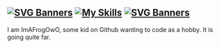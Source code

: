 [![SVG Banners](https://svg-banners.vercel.app/api?type=luminance&text1=💖%20_NineLota_%20💖&width=780&height=100)](https://github.com/Akshay090/svg-banners)
[![My Skills](https://skillicons.dev/icons?i=ts,cs,react,nodejs,js,lua,python,php,html,css,java,rust,c,discord&theme=dark)](https://skillicons.dev)
[![SVG Banners](https://svg-banners.vercel.app/api?type=luminance&text1=About%20Me&width=780&height=100)](https://github.com/Akshay090/svg-banners)
------
I am ImAFrogOwO, some kid on Github wanting to code as a hobby. It is going quite far.
